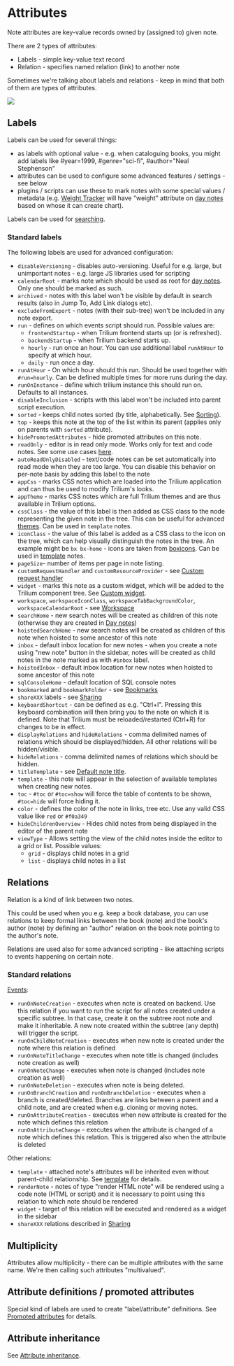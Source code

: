 # Attributes
Note attributes are key-value records owned by (assigned to) given note.

There are 2 types of attributes:

*   Labels - simple key-value text record
*   Relation - specifies named relation (link) to another note

Sometimes we're talking about labels and relations - keep in mind that both of them are types of attributes.

![](images/attributes.png)

Labels
------

Labels can be used for several things:

*   as labels with optional value - e.g. when cataloguing books, you might add labels like #year=1999, #genre="sci-fi", #author="Neal Stephenson"
*   attributes can be used to configure some advanced features / settings - see below
*   plugins / scripts can use these to mark notes with some special values / metadata (e.g. [Weight Tracker](weight-tracker.md) will have "weight" attribute on [day notes](day-notes.md) based on whose it can create chart).

Labels can be used for [searching](search.md).

### Standard labels

The following labels are used for advanced configuration:

*   `disableVersioning` - disables auto-versioning. Useful for e.g. large, but unimportant notes - e.g. large JS libraries used for scripting
*   `calendarRoot` - marks note which should be used as root for [day notes](day-notes.md). Only one should be marked as such.
*   `archived` - notes with this label won't be visible by default in search results (also in Jump To, Add Link dialogs etc).
*   `excludeFromExport` - notes (with their sub-tree) won't be included in any note export.
*   `run` - defines on which events script should run. Possible values are:
    *   `frontendStartup` - when Trilium frontend starts up (or is refreshed).
    *   `backendStartup` - when Trilium backend starts up.
    *   `hourly` - run once an hour. You can use additional label `runAtHour` to specify at which hour.
    *   `daily` - run once a day.
*   `runAtHour` - On which hour should this run. Should be used together with `#run=hourly`. Can be defined multiple times for more runs during the day.
*   `runOnInstance` - define which trilium instance this should run on. Defaults to all instances.
*   `disableInclusion` - scripts with this label won't be included into parent script execution.
*   `sorted` - keeps child notes sorted (by title, alphabetically. See [Sorting](sorting.md)).
*   `top` - keeps this note at the top of the list within its parent (applies only on parents with `sorted` attribute).
*   `hidePromotedAttributes` - hide promoted attributes on this note.
*   `readOnly` - editor is in read only mode. Works only for text and code notes. See some use cases [here](https://github.com/TriliumNext/Notes/issues/371).
*   `autoReadOnlyDisabled` - text/code notes can be set automatically into read mode when they are too large. You can disable this behavior on per-note basis by adding this label to the note
*   `appCss` - marks CSS notes which are loaded into the Trilium application and can thus be used to modify Trilium's looks.
*   `appTheme` - marks CSS notes which are full Trilium themes and are thus available in Trilium options.
*   `cssClass` - the value of this label is then added as CSS class to the node representing the given note in the tree. This can be useful for advanced [themes](themes.md). Can be used in `template` notes.
*   `iconClass` - the value of this label is added as a CSS class to the icon on the tree, which can help visually distinguish the notes in the tree. An example might be `bx bx-home` - icons are taken from [boxicons](https://boxicons.com/). Can be used in [template](template.md) notes.
*   `pageSize`\- number of items per page in note listing.
*   `customRequestHandler` and `customResourceProvider` - see [Custom request handler](custom-request-handler.md)
*   `widget` - marks this note as a custom widget, which will be added to the Trilium component tree. See [Custom widget](custom-widget.md).
*   `workspace`, `workspaceIconClass`, `workspaceTabBackgroundColor`, `workspaceCalendarRoot` - see [Workspace](workspace.md)
*   `searchHome` - new search notes will be created as children of this note (otherwise they are created in [Day notes](day-notes.md))
*   `hoistedSearchHome` - new search notes will be created as children of this note when hoisted to some ancestor of this note
*   `inbox` - default inbox location for new notes - when you create a note using "new note" button in the sidebar, notes will be created as child notes in the note marked as with `#inbox` label.
*   `hoistedInbox` - default inbox location for new notes when hoisted to some ancestor of this note
*   `sqlConsoleHome` - default location of SQL console notes
*   `bookmarked` and `bookmarkFolder` - see [Bookmarks](bookmarks.md)
*   `shareXXX` labels - see [Sharing](sharing.md)
*   `keyboardShortcut` - can be defined as e.g. "Ctrl+I". Pressing this keyboard combination will then bring you to the note on which it is defined. Note that Trilium must be reloaded/restarted (Ctrl+R) for changes to be in effect.
*   `displayRelations` and `hideRelations` - comma delimited names of relations which should be displayed/hidden. All other relations will be hidden/visible.
*   `hideRelations` - comma delimited names of relations which should be hidden.
*   `titleTemplate` - see [Default note title](default-note-title.md).
*   `template` - this note will appear in the selection of available templates when creating new notes.
*   `toc` - `#toc` or `#toc=show` will force the table of contents to be shown, `#toc=hide` will force hiding it.
*   `color` - defines the color of the note in links, tree etc. Use any valid CSS value like `red` or `#f0a349`
*   `hideChildrenOverview` - Hides child notes from being displayed in the editor of the parent note
*   `viewType` - Allows setting the view of the child notes inside the editor to a grid or list. Possible values:
    *   `grid` - displays child notes in a grid
    *   `list` - displays child notes in a list

Relations
---------

Relation is a kind of link between two notes.

This could be used when you e.g. keep a book database, you can use relations to keep formal links between the book (note) and the book's author (note) by defining an "author" relation on the book note pointing to the author's note.

Relations are used also for some advanced scripting - like attaching scripts to events happening on certain note.

### Standard relations

[Events](events.md):

*   `runOnNoteCreation` - executes when note is created on backend. Use this relation if you want to run the script for all notes created under a specific subtree. In that case, create it on the subtree root note and make it inheritable. A new note created within the subtree (any depth) will trigger the script.
*   `runOnChildNoteCreation` - executes when new note is created under the note where this relation is defined
*   `runOnNoteTitleChange` - executes when note title is changed (includes note creation as well)
*   `runOnNoteChange` - executes when note is changed (includes note creation as well)
*   `runOnNoteDeletion` - executes when note is being deleted.
*   `runOnBranchCreation` and `runOnBranchDeletion` - executes when a branch is created/deleted. Branches are links between a parent and a child note, and are created when e.g. cloning or moving notes.
*   `runOnAttributeCreation` - executes when new attribute is created for the note which defines this relation
*   `runOnAttributeChange` - executes when the attribute is changed of a note which defines this relation. This is triggered also when the attribute is deleted

Other relations:

*   `template` - attached note's attributes will be inherited even without parent-child relationship. See [template](template.md) for details.
*   `renderNote` - notes of type "render HTML note" will be rendered using a code note (HTML or script) and it is necessary to point using this relation to which note should be rendered
*   `widget` - target of this relation will be executed and rendered as a widget in the sidebar
*   `shareXXX` relations described in [Sharing](sharing.md)

Multiplicity
------------

Attributes allow multiplicity - there can be multiple attributes with the same name. We're then calling such attributes "multivalued".

Attribute definitions / promoted attributes
-------------------------------------------

Special kind of labels are used to create "label/attribute" definitions. See [Promoted attributes](promoted-attributes.md) for details.

Attribute inheritance
---------------------

See [Attribute inheritance](attribute-inheritance.md).
